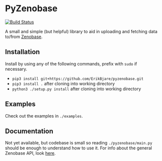 PyZenobase
==========

[![Build Status](https://travis-ci.org/ErikBjare/pyzenobase.svg?branch=master)](https://travis-ci.org/ErikBjare/pyzenobase)

A small and simple (but helpful) library to aid in uploading and fetching data to/from [Zenobase](https://zenobase.com/).

## Installation
Install by using any of the following commands, prefix with `sudo` if necessary.
 - `pip3 install git+https://github.com/ErikBjare/pyzenobase.git`
 - `pip3 install .` after cloning into working directory
 - `python3 ./setup.py install` after cloning into working directory

## Examples
Check out the examples in `./examples`.

## Documentation
Not yet available, but codebase is small so reading `./pyzenobase/main.py` should be enough to understand how to use it.
For info about the general Zenobase API, look [here](https://zenobase.com/#/api/).
